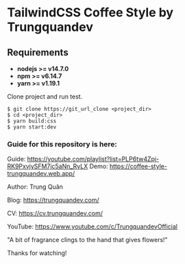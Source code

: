 # TailwindCSS Coffee Style by Trungquandev

## Requirements

* **nodejs >= v14.7.0**
* **npm >= v6.14.7**
* **yarn >= v1.19.1**

Clone project and run test.

```
$ git clone https://git_url_clone <project_dir>
$ cd <project_dir>
$ yarn build:css
$ yarn start:dev
```

### Guide for this repository is here:

Guide: https://youtube.com/playlist?list=PLP6tw4Zpj-RK9PxvjySFM7jc5aNn_RyLX
Demo: https://coffee-style-trungquandev.web.app/

Author: Trung Quân

Blog: https://trungquandev.com/

CV: https://cv.trungquandev.com/

YouTube: https://www.youtube.com/c/TrungquandevOfficial

"A bit of fragrance clings to the hand that gives flowers!"

Thanks for watching!